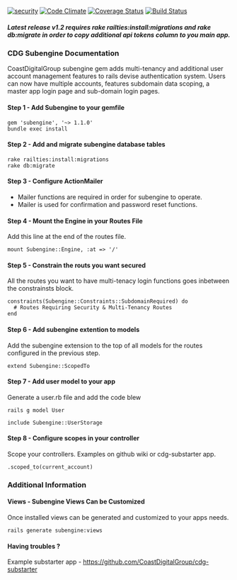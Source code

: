 [![security](https://hakiri.io/github/CoastDigitalGroup/cdg-subengine/master.svg)](https://hakiri.io/github/CoastDigitalGroup/cdg-subengine/master)
[![Code Climate](https://codeclimate.com/github/CoastDigitalGroup/cdg-subengine/badges/gpa.svg)](https://codeclimate.com/github/CoastDigitalGroup/cdg-subengine)
[![Coverage Status](https://coveralls.io/repos/CoastDigitalGroup/cdg-subengine/badge.svg?branch=master&service=github)](https://coveralls.io/github/CoastDigitalGroup/cdg-subengine?branch=master)
[![Build Status](https://travis-ci.org/CoastDigitalGroup/cdg-subengine.svg?branch=master)](https://travis-ci.org/CoastDigitalGroup/cdg-subengine)
##### Latest release v1.2 requires rake railties:install:migrations and rake db:migrate in order to copy additional api tokens column to you main app.
  
### CDG Subengine Documentation

CoastDigitalGroup subengine gem adds multi-tenancy and additional user account management features to rails devise authentication system. Users can now have multiple accounts, features subdomain data scoping, a master app login page and sub-domain login pages.

#### Step 1 - Add Subengine to your gemfile
    gem 'subengine', '~> 1.1.0'
    bundle exec install

#### Step 2 - Add and migrate subengine database tables
    rake railties:install:migrations  
    rake db:migrate

#### Step 3 - Configure ActionMailer
+ Mailer functions are required in order for subengine to operate.
+ Mailer is used for confirmation and password reset functions.

#### Step 4 - Mount the Engine in your Routes File
Add this line at the end of the routes file.  
  
    mount Subengine::Engine, :at => '/'

#### Step 5 - Constrain the routs you want secured
All the routes you want to have multi-tenacy login functions goes inbetween the constrainsts block.

    constraints(Subengine::Constraints::SubdomainRequired) do  
      # Routes Requiring Security & Multi-Tenancy Routes    
    end  
  
#### Step 6 - Add subengine extention to models
Add the subengine extension to the top of all models for the routes configured in the previous step.
  
    extend Subengine::ScopedTo

#### Step 7 - Add user model to your app
Generate a user.rb file and add the code blew 

    rails g model User  

    include Subengine::UserStorage

#### Step 8 - Configure scopes in your controller
Scope your controllers. Examples on github wiki or cdg-substarter app.

    .scoped_to(current_account)  

### Additional Information

#### Views - Subengine Views Can be Customized
Once installed views can be generated and customized to your apps needs.

    rails generate subengine:views

#### Having troubles ?
Example substarter app - <https://github.com/CoastDigitalGroup/cdg-substarter>  
